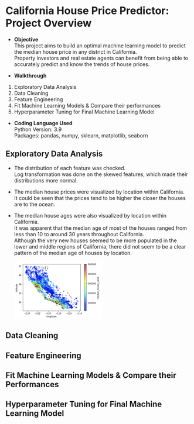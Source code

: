 # California House Price Predictor: Project Overview
* **Objective**<br/>
This project aims to build an optimal machine learning model to predict the median house price in any district in California.<br/>
Property investors and real estate agents can benefit from being able to accurately predict and know the trends of house prices. 

* **Walkthrough**<br/>
 1. Exploratory Data Analysis<br/> 
 2. Data Cleaning<br/>
 3. Feature Engineering<br/> 
 4. Fit Machine Learning Models & Compare their performances<br/> 
 5. Hyperparameter Tuning for Final Machine Learning Model 

* **Coding Language Used**<br/> 
Python Version: 3.9<br/>
Packages: pandas, numpy, sklearn, matplotlib, seaborn 


## Exploratory Data Analysis
* The distribution of each feature was checked.<br/> 
  Log transformation was done on the skewed features, which made their distributions more normal.  
* The median house prices were visualized by location within California.<br/> 
  It could be seen that the prices tend to be higher the closer the houses are to the ocean.<br/>
* The median house ages were also visualized by location within California.<br/>
  It was apparent that the median age of most of the houses ranged from less than 10 to around 30 years throughout California.<br/>
  Although the very new houses seemed to be more populated in the lower and middle regions of California, there did not seem to be a
  clear pattern of the median age of houses by location.
  
  <img src = "visualization1.png" style = "width: 50%">
  

  
       


## Data Cleaning

## Feature Engineering 

## Fit Machine Learning Models & Compare their Performances 

## Hyperparameter Tuning for Final Machine Learning Model 
